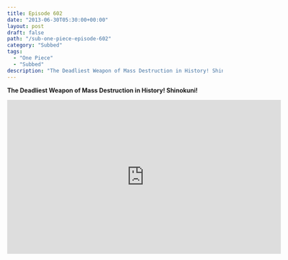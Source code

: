 ```yaml
---
title: Episode 602
date: "2013-06-30T05:30:00+00:00"
layout: post
draft: false
path: "/sub-one-piece-episode-602"
category: "Subbed"
tags:
  - "One Piece"
  - "Subbed"
description: "The Deadliest Weapon of Mass Destruction in History! Shinokuni!"
---
```


**The Deadliest Weapon of Mass Destruction in History! Shinokuni!**

<iframe width="640" height="360" src="https://www.rapidvideo.com/e/G6FRPFPJ4C" frameborder="0" marginwidth=0 marginheight=0 scrolling=no allowfullscreen></iframe>

